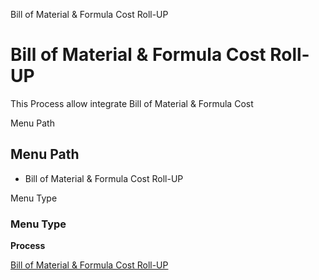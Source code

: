 
Bill of Material & Formula Cost Roll-UP
# Bill of Material & Formula Cost Roll-UP


This Process allow integrate Bill of Material & Formula Cost

Menu Path
## Menu Path



- Bill of Material & Formula Cost Roll-UP

Menu Type
### Menu Type

**Process**


[Bill of Material & Formula Cost Roll-UP](functional-guide/process/process-pp_bill-of-material-cost-roll-up.md)